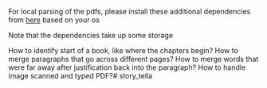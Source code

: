 For local parsing of the pdfs, please install these additional dependencies from [here](https://python.langchain.com/docs/how_to/document_loader_pdf/#local-parsing) based on your os

Note that the dependencies take up some storage




How to identify start of a book, like where the chapters begin?
How to merge paragraphs that go across different pages?
How to merge words that were far away after justification back into the paragraph?
How to handle image scanned and typed PDF?# story_tella
